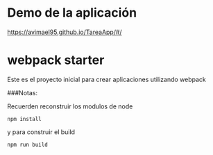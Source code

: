 # Demo de la aplicación
https://avimael95.github.io/TareaApp/#/

# webpack starter
Este es el proyecto inicial para crear aplicaciones utilizando webpack

###Notas:

Recuerden reconstruir los modulos de node

```
npm install

```

y para construir el build

```
npm run build

```
